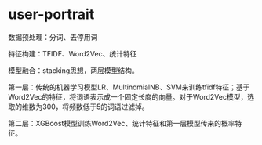 # user-portrait

数据预处理：分词、去停用词

特征构建：TFIDF、Word2Vec、统计特征

模型融合：stacking思想，两层模型结构。

第一层：传统的机器学习模型LR、MultinomialNB、SVM来训练tfidf特征；基于Word2Vec的特征，将词语表示成一个固定长度的向量。对于Word2Vec模型，选取的维数为300，将频数低于5的词语过滤掉。
    
第二层：XGBoost模型训练Word2Vec、统计特征和第一层模型传来的概率特征。
